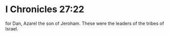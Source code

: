 # I Chronicles 27:22

for Dan, Azarel the son of Jeroham. These were the leaders of the tribes of Israel.
